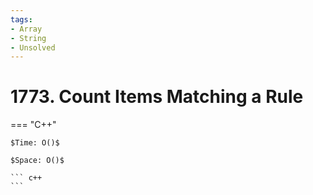 ```yaml
---
tags:
- Array
- String
- Unsolved
---
```



# 1773. Count Items Matching a Rule

=== "C++"

    $Time: O()$

    $Space: O()$

    ``` c++
    ```